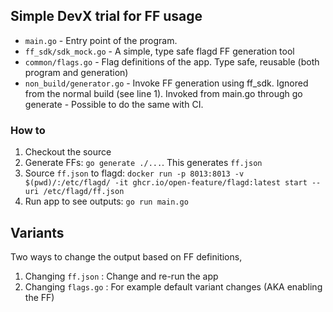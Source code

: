 ## Simple DevX trial for FF usage

- `main.go` - Entry point of the program.
- `ff_sdk/sdk_mock.go` - A simple, type safe flagd FF generation tool
- `common/flags.go` - Flag definitions of the app. Type safe, reusable (both program and generation)
- `non_build/generator.go` - Invoke FF generation using ff_sdk. Ignored from the normal build (see line 1). Invoked from
  main.go through go generate - Possible to do the same with CI.

### How to

1. Checkout the source
2. Generate FFs: `go generate ./...`. This generates `ff.json`
3. Source `ff.json` to
   flagd: `docker run -p 8013:8013 -v $(pwd)/:/etc/flagd/ -it ghcr.io/open-feature/flagd:latest start --uri /etc/flagd/ff.json`
4. Run app to see outputs: `go run main.go`

## Variants

Two ways to change the output based on FF definitions,

1. Changing `ff.json` : Change and re-run the app
2. Changing `flags.go` : For example default variant changes (AKA enabling the FF)
